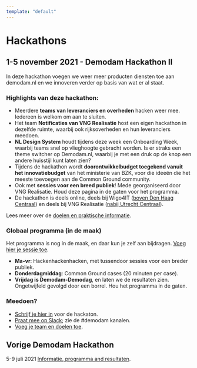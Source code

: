 ```yaml
---
template: "default"
---
```


# Hackathons

## 1-5 november 2021 - Demodam Hackathon II
In deze hackathon voegen we weer meer producten diensten toe aan demodam.nl en we innoveren verder op basis van wat er al staat.

### Highlights van deze hackathon:
* Meerdere **teams van leveranciers en overheden** hacken weer mee. Iedereen is welkom om aan te sluiten. 
* Het team **Notificaties van VNG Realisatie** host een eigen hackathon in dezelfde ruimte, waarbij ook rijksoverheden en hun leveranciers meedoen. 
* **NL Design System** houdt tijdens deze week een Onboarding Week, waarbij teams snel op vlieghoogte gebracht worden. Is er straks een theme switcher op Demodam.nl, waarbij je met een druk op de knop een andere huisstijl kunt laten zien? 
* Tijdens de hackathon wordt **doorontwikkelbudget toegekend vanuit het innovatiebudget** van het ministerie van BZK, voor die ideeën die het meeste toevoegen aan de Common Ground community. 
* Ook met **sessies voor een breed publiek**! Mede georganiseerd door VNG Realisatie. Houd deze pagina in de gaten voor het programma. 
* De hackathon is deels online, deels bij Wigo4IT ([boven Den Haag Centraal](https://goo.gl/maps/TcQxJfH5MTDe7BBA7)) en deels bij VNG Realisatie ([nabij Utrecht Centraal](https://goo.gl/maps/9qvn1JnkxyTiEh6h8)).  

Lees meer over de [doelen en praktische informatie](https://docs.google.com/presentation/d/1SJgPPEyf5I2tFjAzE0tRWqG64BC0LicFAnRUYPT4YQ4/edit#slide=id.p). 

### Globaal programma (in de maak)
Het programma is nog in de maak, en daar kun je zelf aan bijdragen. [Voeg hier je sessie toe](https://docs.google.com/presentation/d/1SJgPPEyf5I2tFjAzE0tRWqG64BC0LicFAnRUYPT4YQ4/edit#slide=id.gf55fcc07b8_0_12).  
* **Ma-vr**: Hackenhackenhacken, met tussendoor sessies voor een breder publiek. 
* **Donderdagmiddag**: Common Ground cases (20 minuten per case).  
* **Vrijdag is Demodam-Demodag**, en laten we de resultaten zien. Ongetwijfeld gevolgd door een borrel. Hou het programma in de gaten. 

### Meedoen? 
* [Schrijf je hier in](https://www.meetup.com/Code-For-NL/events/281202873/) voor de hackaton.
* [Praat mee op Slack](https://join.slack.com/t/samenorganiseren/shared_invite/zt-dex1d7sk-wy11sKYWCF0qQYjJHSMW5Q); zie de #demodam kanalen.
* [Voeg je team en doelen toe](https://docs.google.com/presentation/d/1SJgPPEyf5I2tFjAzE0tRWqG64BC0LicFAnRUYPT4YQ4/edit#slide=id.gda9565fa99_0_0).

## Vorige Demodam Hackathon
5-9 juli 2021 [Informatie, programma and resultaten](https://docs.google.com/presentation/d/1ueLpnCIA06f05uuSTop8DU9olLb0M34iR_HrjsebRfI).

